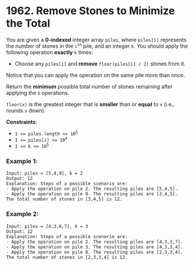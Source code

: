 # 1962. Remove Stones to Minimize the Total

You are given a **0-indexed** integer array `piles`, where `piles[i]` represents the number of stones in the <code>i<sup>th</sup></code> pile, and an integer `k`. You should apply the following operation **exactly** `k` times:

- Choose any `piles[i]` and **remove** `floor(piles[i] / 2)` stones from it.

Notice that you can apply the operation on the same pile more than once.

Return the **minimum** possible total number of stones remaining after applying the `k` operations.

`floor(x)` is the greatest integer that is **smaller** than or **equal** to `x` (i.e., rounds `x` down).
 
**Constraints**:
- <code>1 <= piles.length <= 10<sup>5</sup></code>
- <code>1 <= piles[i] <= 10<sup>4</sup></code>
- <code>1 <= k <= 10<sup>5</sup></code>

### Example 1:
```
Input: piles = [5,4,9], k = 2
Output: 12
Explanation: Steps of a possible scenario are:
- Apply the operation on pile 2. The resulting piles are [5,4,5].
- Apply the operation on pile 0. The resulting piles are [3,4,5].
The total number of stones in [3,4,5] is 12.
```

### Example 2:
```
Input: piles = [4,3,6,7], k = 3
Output: 12
Explanation: Steps of a possible scenario are:
- Apply the operation on pile 2. The resulting piles are [4,3,3,7].
- Apply the operation on pile 3. The resulting piles are [4,3,3,4].
- Apply the operation on pile 0. The resulting piles are [2,3,3,4].
The total number of stones in [2,3,3,4] is 12.
```
